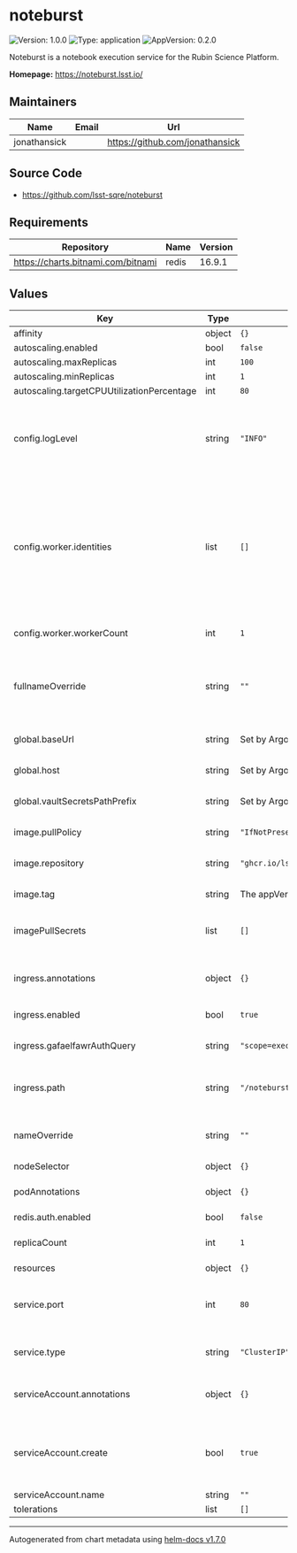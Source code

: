 # noteburst

![Version: 1.0.0](https://img.shields.io/badge/Version-1.0.0-informational?style=flat-square) ![Type: application](https://img.shields.io/badge/Type-application-informational?style=flat-square) ![AppVersion: 0.2.0](https://img.shields.io/badge/AppVersion-0.2.0-informational?style=flat-square)

Noteburst is a notebook execution service for the Rubin Science Platform.

**Homepage:** <https://noteburst.lsst.io/>

## Maintainers

| Name | Email | Url |
| ---- | ------ | --- |
| jonathansick |  | https://github.com/jonathansick |

## Source Code

* <https://github.com/lsst-sqre/noteburst>

## Requirements

| Repository | Name | Version |
|------------|------|---------|
| https://charts.bitnami.com/bitnami | redis | 16.9.1 |

## Values

| Key | Type | Default | Description |
|-----|------|---------|-------------|
| affinity | object | `{}` |  |
| autoscaling.enabled | bool | `false` |  |
| autoscaling.maxReplicas | int | `100` |  |
| autoscaling.minReplicas | int | `1` |  |
| autoscaling.targetCPUUtilizationPercentage | int | `80` |  |
| config.logLevel | string | `"INFO"` | Logging level: "DEBUG", "INFO", "WARNING", "ERROR", "CRITICAL" |
| config.worker.identities | list | `[]` | Science Platform user identities that workers can acquire. Each item is an object with username and uuid keys |
| config.worker.workerCount | int | `1` | Number of workers to run |
| fullnameOverride | string | `""` | Override the full name for resources (includes the release name) |
| global.baseUrl | string | Set by Argo CD | Base URL for the environment |
| global.host | string | Set by Argo CD | Host name for ingress |
| global.vaultSecretsPathPrefix | string | Set by Argo CD | Base path for Vault secrets |
| image.pullPolicy | string | `"IfNotPresent"` | Image pull policy |
| image.repository | string | `"ghcr.io/lsst-sqre/noteburst"` | Noteburst image repository |
| image.tag | string | The appVersion of the chart | Tag of the image |
| imagePullSecrets | list | `[]` | Secret names to use for all Docker pulls |
| ingress.annotations | object | `{}` | Additional annotations to add to the ingress |
| ingress.enabled | bool | `true` | Enable ingress |
| ingress.gafaelfawrAuthQuery | string | `"scope=exec:admin&auth_type=basic"` | Gafaelfawr auth query string |
| ingress.path | string | `"/noteburst"` | Path prefix where noteburst is hosted |
| nameOverride | string | `""` | Override the base name for resources |
| nodeSelector | object | `{}` |  |
| podAnnotations | object | `{}` | Annotations for API and worker pods |
| redis.auth.enabled | bool | `false` |  |
| replicaCount | int | `1` | Number of API pods to run |
| resources | object | `{}` |  |
| service.port | int | `80` | Port of the service to create and map to the ingress |
| service.type | string | `"ClusterIP"` | Type of service to create |
| serviceAccount.annotations | object | `{}` | Annotations to add to the service account |
| serviceAccount.create | bool | `true` | Specifies whether a service account should be created |
| serviceAccount.name | string | `""` |  |
| tolerations | list | `[]` |  |

----------------------------------------------
Autogenerated from chart metadata using [helm-docs v1.7.0](https://github.com/norwoodj/helm-docs/releases/v1.7.0)
